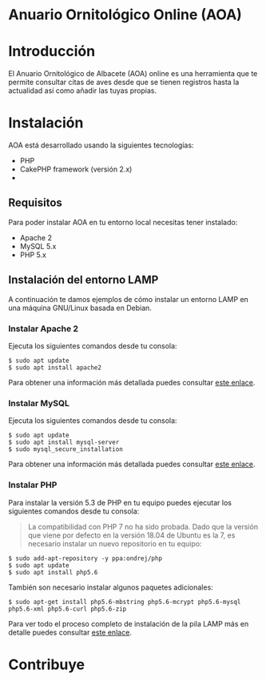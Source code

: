 Anuario Ornitológico Online (AOA)
===

# Introducción
El Anuario Ornitológico de Albacete (AOA) online es una herramienta que te permite consultar citas de aves desde que se tienen registros hasta la actualidad así como añadir las tuyas propias.

# Instalación
AOA está desarrollado usando la siguientes tecnologías:

 - PHP
 - CakePHP framework (versión 2.x)
 - 

## Requisitos
Para poder instalar AOA en tu entorno local necesitas tener instalado:
 - Apache 2
 - MySQL 5.x
 - PHP 5.x
## Instalación del entorno LAMP
A continuación te damos ejemplos de cómo instalar un entorno LAMP en una máquina GNU/Linux basada en Debian.

### Instalar Apache 2
Ejecuta los siguientes comandos desde tu consola:

    $ sudo apt update
    $ sudo apt install apache2

Para obtener una información más detallada puedes consultar [este enlace](https://www.digitalocean.com/community/tutorials/como-instalar-el-servidor-web-apache-en-ubuntu-18-04-es).
### Instalar MySQL
Ejecuta los siguientes comandos desde tu consola:

    $ sudo apt update
    $ sudo apt install mysql-server
    $ sudo mysql_secure_installation
Para obtener una información más detallada puedes consultar [este enlace](https://www.digitalocean.com/community/tutorials/como-instalar-mysql-en-ubuntu-18-04-es).
### Instalar PHP
Para instalar la versión 5.3 de PHP en tu equipo puedes ejecutar los siguientes comandos desde tu consola:

> La compatibilidad con PHP 7 no ha sido probada. Dado que la versión que viene por defecto en la versión 18.04 de Ubuntu es la 7, es necesario instalar un nuevo repositorio en tu equipo:

    $ sudo add-apt-repository -y ppa:ondrej/php
    $ sudo apt update
    $ sudo apt install php5.6
También son necesario instalar algunos paquetes adicionales:

    $ sudo apt-get install php5.6-mbstring php5.6-mcrypt php5.6-mysql php5.6-xml php5.6-curl php5.6-zip

Para ver todo el proceso completo de instalación de la pila LAMP más en detalle puedes consultar [este enlace](https://www.digitalocean.com/community/tutorials/como-instalar-en-ubuntu-18-04-la-pila-lamp-linux-apache-mysql-y-php-es).

# Contribuye



